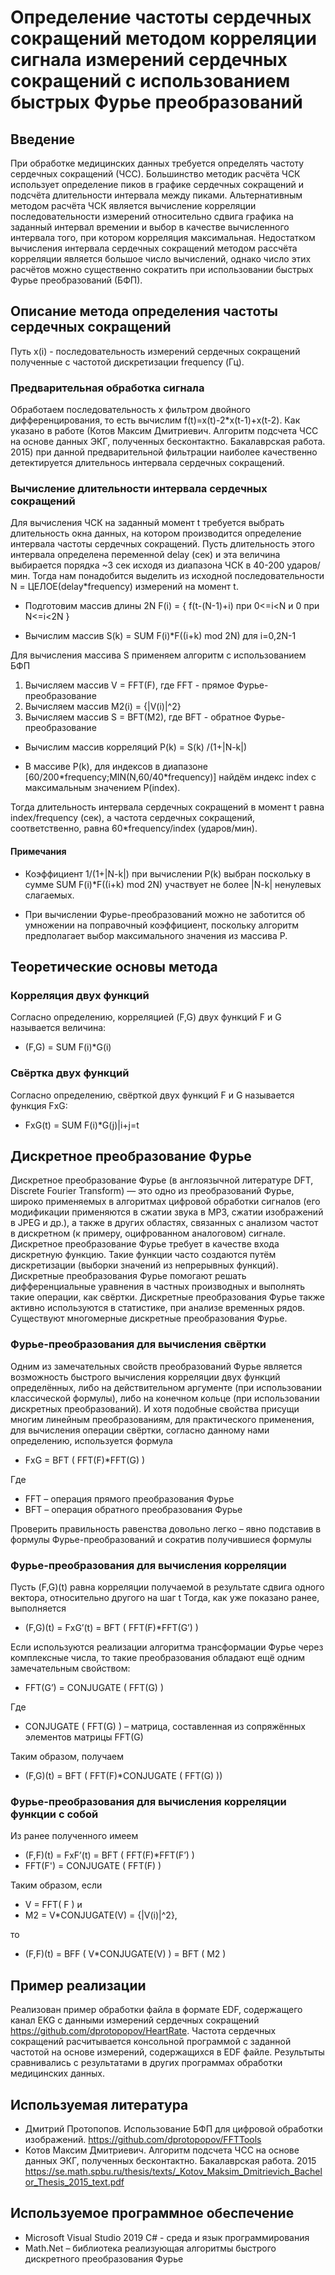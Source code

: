 # Определение частоты сердечных сокращений методом корреляции сигнала измерений сердечных сокращений с использованием быстрых Фурье преобразований 

## Введение

При обработке медицинских данных требуется определять частоту сердечных сокращений (ЧСС). Большинство методик расчёта ЧСК использует определение пиков в графике сердечных сокращений и подсчёта длительности интервала между пиками. Альтернативным методом расчёта ЧСК является вычисление корреляции последовательности измерений относительно сдвига графика на заданный интервал времении и выбор в качестве вычисленного интервала того, при котором корреляция максимальная. Недостатком вычисления интервала сердечных сокращений методом рассчёта корреляции является большое число вычислений, однако число этих расчётов можно существенно сократить при использовании быстрых Фурье преобразований (БФП).

## Описание метода определения частоты сердечных сокращений

Путь x(i) - последовательность измерений сердечных сокращений полученные с частотой дискретизации frequency (Гц).

### Предварительная обработка сигнала

Обработаем последовательность x фильтром двойного дифференцирования, то есть вычислим f(t)=x(t)-2\*x(t-1)+x(t-2).
Как указано в работе (Котов Максим Дмитриевич. Алгоритм подсчета ЧСС на основе данных ЭКГ, полученных бесконтактно. Бакалаврская работа. 2015) при данной предварительной фильтрации наиболее качественно детектируется длительнось интервала сердечных сокращений.

### Вычисление длительности интервала сердечных сокращений

Для вычисления ЧСК на заданный момент t требуется выбрать длительность окна данных, на котором производится определение интервала частоты сердечных сокращений. Пусть длительность этого интервала определена переменной delay (сек) и эта величина выбирается порядка ~3 сек исходя из диапазона ЧСК в 40-200 ударов/мин. Тогда нам понадобится выделить из исходной последовательности N = ЦЕЛОЕ(delay\*frequency) измерений на момент t.

- Подготовим массив длины 2N F(i) = { f(t-(N-1)+i) при 0<=i<N и 0 при N<=i<2N }

- Вычислим массив S(k) = SUM F(i)\*F((i+k) mod 2N) для  i=0,2N-1

Для вычисления массива S применяем алгоритм с использованием БФП

1. Вычисляем массив V = FFT(F), где FFT - прямое Фурье-преобразование
2. Вычисляем массив M2(i) = {|V(i)|^2}
3. Вычисляем массив S = BFT(M2), где BFT - обратное Фурье-преобразование

- Вычислим массив корреляций P(k) = S(k) /(1+|N-k|)

- В массиве P(k), для индексов в диапазоне \[60/200\*frequency;MIN(N,60/40\*frequency)\] найдём индекс index с максимальным значением P(index).

Тогда длительность интервала сердечных сокращений в момент t равна index/frequency (сек), а частота сердечных сокращений, соответственно, равна 60\*frequency/index (ударов/мин).

#### Примечания

- Коэффициент 1/(1+|N-k|) при вычислении P(k) выбран поскольку в сумме SUM F(i)\*F((i+k) mod 2N) участвует не более |N-k| ненулевых слагаемых.

- При вычислении Фурье-преобразований можно не заботится об умножении на поправочный коэффициент, поскольку алгоритм предполагает выбор максимального значения из массива P.

## Теоретические основы метода

### Корреляция двух функций

Согласно определению, корреляцией (F,G) двух функций F и G называется величина: 

- (F,G) = SUM F(i)\*G(i)

### Свёртка двух функций

Согласно определению, свёрткой двух функций F и G называется функция FхG:

- FхG(t) = SUM F(i)\*G(j)|i+j=t

## Дискретное преобразование Фурье

Дискретное преобразование Фурье (в англоязычной литературе DFT, Discrete Fourier Transform) — это одно из преобразований Фурье, широко применяемых в алгоритмах цифровой обработки сигналов (его модификации применяются в сжатии звука в MP3, сжатии изображений в JPEG и др.), а также в других областях, связанных с анализом частот в дискретном (к примеру, оцифрованном аналоговом) сигнале. Дискретное преобразование Фурье требует в качестве входа дискретную функцию. Такие функции часто создаются путём дискретизации (выборки значений из непрерывных функций). Дискретные преобразования Фурье помогают решать дифференциальные уравнения в частных производных и выполнять такие операции, как свёртки. Дискретные преобразования Фурье также активно используются в статистике, при анализе временных рядов. Существуют многомерные дискретные преобразования Фурье.

### Фурье-преобразования для вычисления свёртки

Одним из замечательных свойств преобразований Фурье является возможность быстрого вычисления корреляции двух функций определённых, либо на действительном аргументе (при использовании классической формулы), либо на конечном кольце (при использовании дискретных преобразований).
И хотя подобные свойства присущи многим линейным преобразованиям, для практического применения, для вычисления операции свёртки, согласно данному нами определению, используется формула

- FхG = BFT ( FFT(F)\*FFT(G) )

Где

- FFT – операция прямого преобразования Фурье
- BFT – операция обратного преобразования Фурье

Проверить правильность равенства довольно легко – явно подставив в формулы Фурье-преобразований и сократив получившиеся формулы 

### Фурье-преобразования для вычисления корреляции

Пусть (F,G)(t) равна корреляции получаемой в результате сдвига одного вектора, относительно другого на шаг t
Тогда, как уже показано ранее, выполняется 

- (F,G)(t) = FхG’(t) = BFT ( FFT(F)\*FFT(G’) )

Если используются реализации алгоритма трансформации Фурье через комплексные числа, то такие преобразования обладают ещё одним замечательным свойством:

- FFT(G’) = CONJUGATE ( FFT(G) )

Где 

- CONJUGATE ( FFT(G) ) – матрица, составленная из сопряжённых элементов матрицы FFT(G)

Таким образом, получаем

- (F,G)(t) = BFT ( FFT(F)\*CONJUGATE ( FFT(G) ))

### Фурье-преобразования для вычисления корреляции функции с собой

Из ранее полученного имеем

- (F,F)(t) = FхF’(t) = BFT ( FFT(F)\*FFT(F’) )
- FFT(F') = CONJUGATE ( FFT(F) )

Таким образом, если 

- V = FFT( F ) и 
- M2 = V\*CONJUGATE(V) = {|V(i)|^2}, 

то 

- (F,F)(t) = BFF ( V\*CONJUGATE(V) ) = BFT ( M2 )

## Пример реализации

Реализован пример обработки файла в формате EDF, содержащего канал EKG с данными измерений сердечных сокращений https://github.com/dprotopopov/HeartRate.
Частота сердечных сокращений расчитывается консольной программой с заданной частотой на основе измерений, содержащихся в EDF файле.
Результыты сравнивались с результатами в других программах обработки медицинских данных.

## Используемая литература

- Дмитрий Протопопов. Использование БФП для цифровой обработки изображений. https://github.com/dprotopopov/FFTTools
- Котов Максим Дмитриевич. Алгоритм подсчета ЧСС на основе данных ЭКГ, полученных бесконтактно. Бакалаврская работа. 2015 https://se.math.spbu.ru/thesis/texts/_Kotov_Maksim_Dmitrievich_Bachelor_Thesis_2015_text.pdf

## Используемое программное обеспечение

- Microsoft Visual Studio 2019 C# - среда и язык программирования
- Math.Net – библиотека реализующая алгоритмы быстрого дискретного преобразования Фурье
